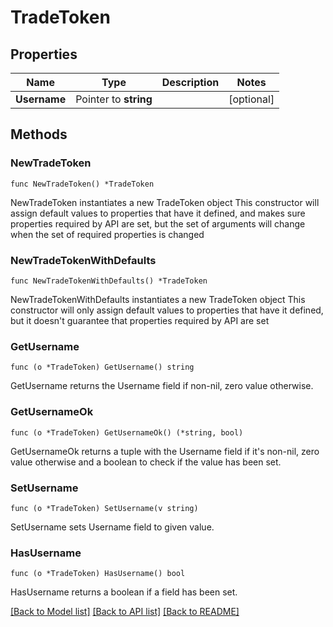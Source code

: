 # TradeToken

## Properties

Name | Type | Description | Notes
------------ | ------------- | ------------- | -------------
**Username** | Pointer to **string** |  | [optional] 

## Methods

### NewTradeToken

`func NewTradeToken() *TradeToken`

NewTradeToken instantiates a new TradeToken object
This constructor will assign default values to properties that have it defined,
and makes sure properties required by API are set, but the set of arguments
will change when the set of required properties is changed

### NewTradeTokenWithDefaults

`func NewTradeTokenWithDefaults() *TradeToken`

NewTradeTokenWithDefaults instantiates a new TradeToken object
This constructor will only assign default values to properties that have it defined,
but it doesn't guarantee that properties required by API are set

### GetUsername

`func (o *TradeToken) GetUsername() string`

GetUsername returns the Username field if non-nil, zero value otherwise.

### GetUsernameOk

`func (o *TradeToken) GetUsernameOk() (*string, bool)`

GetUsernameOk returns a tuple with the Username field if it's non-nil, zero value otherwise
and a boolean to check if the value has been set.

### SetUsername

`func (o *TradeToken) SetUsername(v string)`

SetUsername sets Username field to given value.

### HasUsername

`func (o *TradeToken) HasUsername() bool`

HasUsername returns a boolean if a field has been set.


[[Back to Model list]](../README.md#documentation-for-models) [[Back to API list]](../README.md#documentation-for-api-endpoints) [[Back to README]](../README.md)


